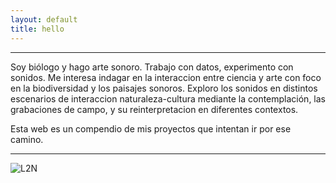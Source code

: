 ```yaml
---
layout: default
title: hello
---
```


***

Soy biólogo y hago arte sonoro. Trabajo con datos, experimento con sonidos. Me interesa indagar en la interaccion entre ciencia y arte con foco en la biodiversidad y los paisajes sonoros. Exploro los sonidos en distintos escenarios de interaccion naturaleza-cultura mediante la contemplación, las grabaciones de campo, y su reinterpretacion en diferentes contextos.

Esta web es un compendio de mis proyectos que intentan ir por ese camino. 

***

![L2N](https://pepiamodeo.github.io/img/L2N_portada_fl.jpg)
